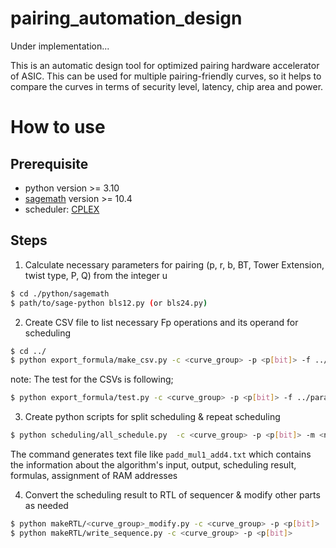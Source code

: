 # pairing_automation_design

Under implementation...

This is an automatic design tool for optimized pairing hardware accelerator of ASIC. This can be used for multiple pairing-friendly curves, so it helps to compare the curves in terms of security level, latency, chip area and power.

# How to use

## Prerequisite
- python version >= 3.10
- [sagemath](https://doc.sagemath.org/html/en/index.html) version >= 10.4 
- scheduler: [CPLEX](https://www.ibm.com/jp-ja/products/ilog-cplex-optimization-studio)

## Steps
1. Calculate necessary parameters for pairing (p, r, b, BT, Tower Extension, twist type, P, Q) from the integer u

```bash
$ cd ./python/sagemath
$ path/to/sage-python bls12.py (or bls24.py)
```

2. Create CSV file to list necessary Fp operations and its operand for scheduling

```bash
$ cd ../
$ python export_formula/make_csv.py -c <curve_group> -p <p[bit]> -f ../parameter/param.json
```

note: The test for the CSVs is following;

```bash
$ python export_formula/test.py -c <curve_group> -p <p[bit]> -f ../parameter/param.json
```

3. Create python scripts for split scheduling & repeat scheduling

```bash
$ python scheduling/all_schedule.py  -c <curve_group> -p <p[bit]> -m <number_of_multipliers: default=1> -a <number_of_adders: default=4>
```

The command generates text file like `padd_mul1_add4.txt` which contains the information about the algorithm's input, output, scheduling result, formulas, assignment of RAM addresses

4. Convert the scheduling result to RTL of sequencer & modify other parts as needed

```bash
$ python makeRTL/<curve_group>_modify.py -c <curve_group> -p <p[bit]>
$ python makeRTL/write_sequence.py -c <curve_group> -p <p[bit]>
```
